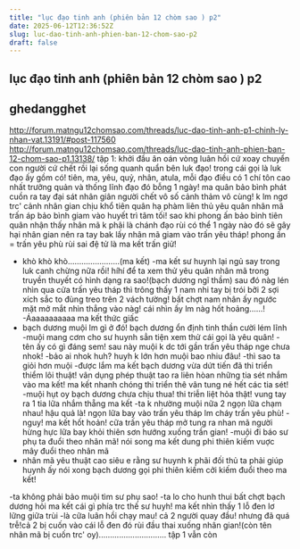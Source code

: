 ```yaml
---
title: "lục đạo tinh anh (phiên bản 12 chòm sao ) p2"
date: 2025-06-12T12:36:52Z
slug: luc-dao-tinh-anh-phien-ban-12-chom-sao-p2
draft: false
---
```


## lục đạo tinh anh (phiên bản 12 chòm sao ) p2

## ghedangghet

http://forum.matngu12chomsao.com/threads/luc-dao-tinh-anh-p1-chinh-ly-nhan-vat.13191/#post-117560
http://forum.matngu12chomsao.com/threads/luc-dao-tinh-anh-phien-ban-12-chom-sao-p1.13138/
tập 1: khởi đầu ân oán
vòng luân hồi cứ xoay chuyển con người cứ chết rồi lại sống quanh quẩn bên luk đạo! trong cái gọi là luk đạo ấy gồm có! tiên, ma, yêu, quỷ, nhân, atula, mỗi đạo điều có 1 chí tôn cao nhất trưởng quản và thống lĩnh đạo đó bỗng 1 ngày! ma quân bảo bình phát cuồn ra tay đại sát nhân giân người chết vô số cảnh thảm vô cùng! k lm ngơ trc' cảnh nhân gian chịu khổ tiên quân hạ phàm liên thủ yêu quân nhân mã trấn áp bảo bình giam vào huyết trì tâm tối! sao khi phong ấn bảo bình tiên quân nhận thấy nhân mã k phãi là chánh đạo rùi có thể 1 ngày nào đó sẽ gây hại nhân gian nên ra tay bak lấy nhân mã giam vào trấn yêu tháp! phong ấn = trấn yêu phù rùi sai đệ tử là ma kết trấn giử!
- khò khò khò.......................(ma kết)
-ma kết sư huynh lại ngủ say trong luk canh chừng nữa rồi! híhí để ta xem thử yêu quân nhân mã trong truyền thuyết có hình dạng ra sao!(bạch dương ngĩ thầm)
sau đó nàg lén nhìn qua cửa trấn yêu tháp thì trông thấy 1 nam nhi tay bị trói bỡi 2 sợi xích sắc to đùng treo trên 2 vách tường! bất chợt nam nhân ấy ngước mặt mở mắt nhìn thẳng vào nàg! cái nhìn ấy lm nàg hốt hoảng......!
-Áaaaaaaaaaa
ma kết thức giấc
- bạch dương muội lm gì ở đó!
bạch dương ổn định tinh thần cười lém lĩnh
-muội mang cơm cho sư huynh sẳn tiện xem thử cái gọi là yêu quân! 
-tên ấy có gì đáng sem! sau này muội k dc tới gần trấn yêu tháp nge chưa nhok!
-bảo ai nhok huh? huyh k lớn hơn muội bao nhiu đâu! 
-thì sao ta giỏi hơn muội
-được lắm ma kết
bạch dương vừa dứt tiến đã thi triển thiểm lôi thuật! vân dụng phép thuật tao ra liên hòan những tia sét nhắm vào ma kết! ma kết nhanh chóng thi triển thê vân tung né hết các tia sét!
-muội hụt oy
bạch dương chưa chịu thua! thi triễn liệt hỏa thật! vung tay ra 1 tia lữa nhắm thẵng ma kết
-ta k nhường muội nữa 
2 ngọn lữa chạm nhau! hậu quả là! ngọn lữa bay vào trấn yêu tháp lm cháy trấn yêu phù!
-nguy! ma kết hốt hoản!
cữa trấn yêu tháp mở tung ra nhan mã người hừng hực lữa bay khỏi thiên sơn hướng xuống trần gian!
-muội đi báo sư phụ ta đuổi theo nhân mã!
nói song ma kết dung phi thiên kiếm vuợc mây đuổi theo nhân mã
- nhân mã yêu thuật cao siêu e rằng sư huynh k phãi đối thủ ta phải giúp huynh ấy
nói xong bạch dương gọi phi thiên kiếm cởi kiếm đuổi theo ma kết!

-ta không phải bảo muội tìm sư phụ sao!
-ta lo cho hunh thui
bất chợt bạch dương hỏi ma kết cái gì phía trc thế sư huyh! ma kết nhìn thấy 1 lỗ đen lơ lững giữa trùi
-là cữa luân hồi chạy mau!
cả 2 người quay đầu! nhưng đã quá trễ!cả 2 bị cuốn vào cái lỗ đen đó rùi đầu thai xuống nhân gian!(còn tên nhân mã bị cuốn trc' oy)..............................
tập 1 vẫn còn